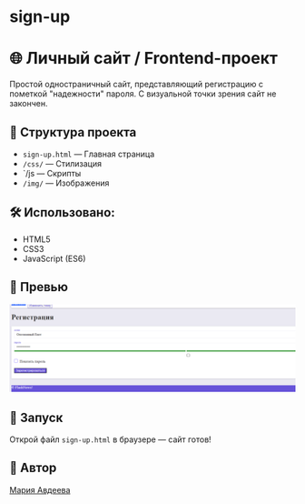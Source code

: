 # sign-up
# 🌐 Личный сайт / Frontend-проект

Простой одностраничный сайт, представляющий регистрацию с пометкой "надежности" пароля. С визуальной точки зрения сайт не закончен.

## 📁 Структура проекта
- `sign-up.html` — Главная страница
- `/css/` — Стилизация
- `/js — Скрипты
- `/img/` — Изображения

## 🛠 Использовано:
- HTML5
- CSS3
- JavaScript (ES6)

## 📸 Превью
![Превью](img/preview.png)

## 🚀 Запуск
Открой файл `sign-up.html` в браузере — сайт готов!

## 📌 Автор
[Мария Авдеева](https://github.com/marywwer)
